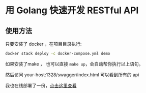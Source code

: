 # 用 Golang 快速开发 RESTful API

## 使用方法

只要安装了 docker ，在项目目录执行:

```bash
docker stack deploy -c docker-compose.yml demo
```

如果安装了make ， 也可以直接 `make up`，会自动帮你执行以上语句。

然后访问 your-host:1328/swagger/index.html
可以看到所有的 api

我也在线部署了一份，[点击这里查看](https://demo.crandom.com/swagger/index.html)
